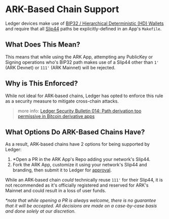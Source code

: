 
# ARK-Based Chain Support

Ledger devices make use of [BIP32 / Hierarchical Deterministic (HD) Wallets](https://github.com/bitcoin/bips/blob/master/bip-0032.mediawiki) and require that all [Slip44](https://github.com/satoshilabs/slips/blob/master/slip-0044.md) paths be explicitly-defined in an App's `Makefile`.

## What Does This Mean?

This means that while using the ARK App, attempting any PublicKey or Signing operations who's BIP32 path makes use of a Slip44 other than `1'` (ARK Devnet) or `111'` (ARK Mainnet) will be rejected.

## Why is This Enforced?

While not ideal for ARK-based chains, Ledger has opted to enforce this rule as a security measure to mitigate cross-chain attacks.

> more info: [Ledger Security Bulletin 014: Path derivation too permissive in Bitcoin derivative apps](https://donjon.ledger.com/lsb/014/#4)

## What Options Do ARK-Based Chains Have?

As a result, ARK-based chains have 2 options for being supported by Ledger:

1. *Open a PR in the ARK App's Repo adding your network's Slip44.
2. Fork the ARK App, customize it using your network's Slip44 and branding, then submit it to Ledger for [approval](https://developers.ledger.com/docs/nano-app/introduction/#submit-your-app-for-the-ledger-live-manager).

While an ARK-based chain _could_ technically reuse `111'` for their Slip44, it is not recommended as it's officially registered and reserved for ARK's Mainnet and could result in a loss of user funds.

_*note that while opening a PR is always welcome, there is no guarantee that it will be accepted. All decisions are made on a case-by-case basis and done solely at our discretion._
